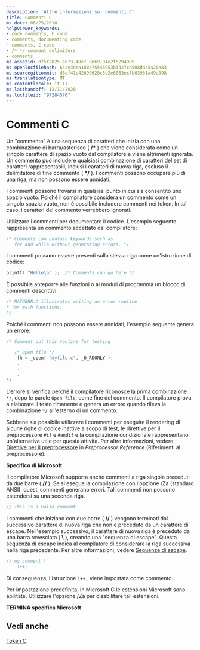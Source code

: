 ```yaml
---
description: 'Altre informazioni su: commenti C'
title: Commenti C
ms.date: 06/25/2018
helpviewer_keywords:
- code comments, C code
- comments, documenting code
- comments, C code
- /* */ comment delimiters
- comments
ms.assetid: 0f5f2825-e673-49e7-8669-94e2f5294989
ms.openlocfilehash: 64ce3dea188e75545953b3427cd508dac5420a83
ms.sourcegitcommit: d6af41e42699628c3e2e6063ec7b03931a49a098
ms.translationtype: MT
ms.contentlocale: it-IT
ms.lasthandoff: 12/11/2020
ms.locfileid: "97284576"
---
```

# <a name="c-comments"></a>Commenti C

Un "commento" è una sequenza di caratteri che inizia con una combinazione di barra/asterisco ( <strong>/\*</strong> ) che viene considerata come un singolo carattere di spazio vuoto dal compilatore e viene altrimenti ignorata. Un commento può includere qualsiasi combinazione di caratteri del set di caratteri rappresentabili, inclusi i caratteri di nuova riga, escluso il delimitatore di fine commento ( <strong>\*/</strong> ). I commenti possono occupare più di una riga, ma non possono essere annidati.

I commenti possono trovarsi in qualsiasi punto in cui sia consentito uno spazio vuoto. Poiché il compilatore considera un commento come un singolo spazio vuoto, non è possibile includere commenti nei token. In tal caso, i caratteri del commento verrebbero ignorati.

Utilizzare i commenti per documentare il codice. L'esempio seguente rappresenta un commento accettato dal compilatore:

```C
/* Comments can contain keywords such as
   for and while without generating errors. */
```

I commenti possono essere presenti sulla stessa riga come un'istruzione di codice:

```C
printf( "Hello\n" );  /* Comments can go here */
```

È possibile anteporre alle funzioni o ai moduli di programma un blocco di commenti descrittivi:

```C
/* MATHERR.C illustrates writing an error routine
* for math functions.
*/
```

Poiché i commenti non possono essere annidati, l'esempio seguente genera un errore:

```C
/* Comment out this routine for testing

   /* Open file */
    fh = _open( "myfile.c", _O_RDONLY );
    .
    .
    .
*/
```

L'errore si verifica perché il compilatore riconosce la prima combinazione `*/`, dopo le parole `Open file`, come fine del commento. Il compilatore prova a elaborare il testo rimanente e genera un errore quando rileva la combinazione `*/` all'esterno di un commento.

Sebbene sia possibile utilizzare i commenti per eseguire il rendering di alcune righe di codice inattive a scopo di test, le direttive per il preprocessore `#if` e `#endif` e la compilazione condizionale rappresentano un'alternativa utile per questa attività. Per altre informazioni, vedere [Direttive per il preprocessore](../preprocessor/preprocessor-directives.md) in *Preprocessor Reference* (Riferimenti al preprocessore).

**Specifico di Microsoft**

Il compilatore Microsoft supporta anche commenti a riga singola preceduti da due barre ( __//__ ). Se si esegue la compilazione con l'opzione /Za (standard ANSI), questi commenti generano errori. Tali commenti non possono estendersi su una seconda riga.

```C
// This is a valid comment
```

I commenti che iniziano con due barre ( __//__ ) vengono terminati dal successivo carattere di nuova riga che non è preceduto da un carattere di escape. Nell'esempio successivo, il carattere di nuova riga è preceduto da una barra rovesciata ( **\\** ), creando una "sequenza di escape". Questa sequenza di escape indica al compilatore di considerare la riga successiva nella riga precedente. Per altre informazioni, vedere [Sequenze di escape](../c-language/escape-sequences.md).

```C
// my comment \
    i++;
```

Di conseguenza, l'istruzione `i++;` viene impostata come commento.

Per impostazione predefinita, in Microsoft C le estensioni Microsoft sono abilitate. Utilizzare l'opzione /Za per disabilitare tali estensioni.

**TERMINA specifica Microsoft**

## <a name="see-also"></a>Vedi anche

[Token C](../c-language/c-tokens.md)
